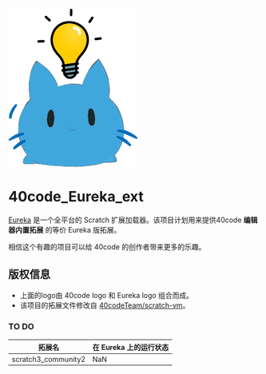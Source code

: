 ![40code_Eureka_ext项目的logo](./assets/40code_Eureka_ext.svg)

# 40code_Eureka_ext
[Eureka](https://github.com/EurekaScratch/eureka-loader/blob/trunk/README-zh_CN.md) 是一个全平台的 Scratch 扩展加载器。该项目计划用来提供40code **编辑器内置拓展** 的等价 Eureka 版拓展。  

相信这个有趣的项目可以给 40code 的创作者带来更多的乐趣。

## 版权信息
 - 上面的logo由 40code logo 和 Eureka logo 组合而成。
 - 该项目的拓展文件修改自 [40codeTeam/scratch-vm](https://github.com/40codeTeam/scratch-vm/tree/develop/src/extensions)。

### TO DO

|拓展名|在 Eureka 上的运行状态|
|---|---|
|scratch3_community2|NaN|